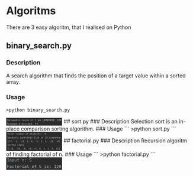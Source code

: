 # Algoritms
There are 3 easy algoritm, that I realised on Python
## binary_search.py
### Description
A search algorithm that finds the position of a target value within a sorted array.
### Usage
```
>python binary_search.py
```
<img align="center" src="https://github.com/Bazarovinc/Algoritms/blob/master/imagies/binary_search.jpg" width="30%" />
## sort.py
### Description
Selection sort is an in-place comparison sorting algorithm.
### Usage
```
>python sort.py
```
<img align="center" src="https://github.com/Bazarovinc/Algoritms/blob/master/imagies/sort.jpg" width="30%" />
## factorial.py
### Description
Recursion algoritm of finding factorial of n.
### Usage
```
>python factorial.py
```
<img align="center" src="https://github.com/Bazarovinc/Algoritms/blob/master/imagies/factorial.jpg" width="30%" />
